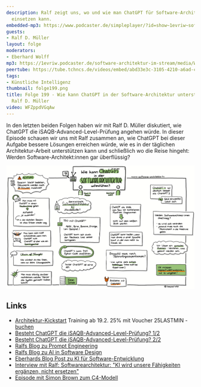 ```yaml
---
description: Ralf zeigt uns, wo und wie man ChatGPT für Software-Architektur praktisch
  einsetzen kann.
embedded-mp3: https://www.podcaster.de/simpleplayer/?id=show~1evriw~software-architektur-im-stream~pod-9f76e16ae63751ae420ddee894&v=1706289867
guests:
- Ralf D. Müller
layout: folge
moderators:
- Eberhard Wolff
mp3: https://1evriw.podcaster.de/software-architektur-im-stream/media/Wie_kann_ChatGPT_in_der_Software-Architektur_unterstuetzen_mit_Ralf_D-_Mueller.mp3
peertube: https://tube.tchncs.de/videos/embed/abd33e3c-3105-4210-a6ad-cd3bf8045885
tags:
- Künstliche Intelligenz
thumbnail: folge199.png
title: Folge 199 - Wie kann ChatGPT in der Software-Architektur unterstützen? mit
  Ralf D. Müller
video: WFZppdVGqAw
---
```


In den letzten beiden Folgen haben wir mit Ralf D. Müller diskutiert,
wie ChatGPT die iSAQB-Advanced-Level-Prüfung angehen würde. In dieser
Episode schauen wir uns mit Ralf zusammen an, wie ChatGPT bei dieser
Aufgabe bessere Lösungen erreichen würde, wie es in der täglichen
Architektur-Arbeit unterstützen kann und schließlich wo die Reise
hingeht: Werden Software-Architekt:innen gar überflüssig?

![Sketchnotes](/sketchnotes/folge199.jpg)

## Links

* [Architektur-Kickstart](https://www.socreatory.com/de/trainings/arch-kickstart)
  Training ab 19.2. 25% mit Voucher 25LASTMIN - [buchen](https://pretix.eu/socreatory/arch-kickstart--online/redeem?voucher=25LASTMIN&subevent=3973065)
* [Besteht ChatGPT die iSAQB-Advanced-Level-Prüfung?
  1/2](/2023/12/15/folge193.html)
* [Besteht ChatGPT die iSAQB-Advanced-Level-Prüfung?
  2/2](/2024/01/19/folge197.html)
* [Ralfs Blog zu Prompt Engineering](https://techstories.dbsystel.de/blog/2023/2023-11-08-prompt-engineering.html)
* [Ralfs Blog zu AI in Software Design](https://techstories.dbsystel.de/blog/2023/2023-11-29-AI-in-Software-Design.html)
* [Eberhards Blog Post zu KI für Software-Entwicklung](https://www.heise.de/blog/KI-in-der-Softwareentwicklung-Ueberschaetzt-9336902.html)
* [Interview mit Ralf: Softwarearchitektur: "KI wird unsere
  Fähigkeiten ergänzen, nicht ersetzen"](https://www.heise.de/hintergrund/Softwarearchitektur-KI-wird-unsere-Faehigkeiten-ergaenzen-nicht-ersetzen-9339113.html )
* [Episode mit Simon Brown zum C4-Modell](https://software-architektur.tv/2021/01/22/folge36.html)
